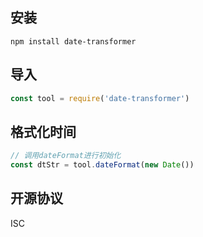 ## 安装
```
npm install date-transformer
```

## 导入
```js
const tool = require('date-transformer')
```

## 格式化时间
```js
// 调用dateFormat进行初始化
const dtStr = tool.dateFormat(new Date())
```

## 开源协议
ISC